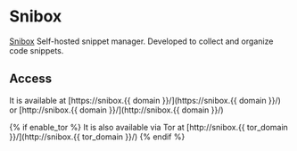 # Snibox

[Snibox](https://snibox.github.io/) Self-hosted snippet manager. Developed to collect and organize code snippets.

## Access

It is available at [https://snibox.{{ domain }}/](https://snibox.{{ domain }}/) or [http://snibox.{{ domain }}/](http://snibox.{{ domain }}/)

{% if enable_tor %}
It is also available via Tor at [http://snibox.{{ tor_domain }}/](http://snibox.{{ tor_domain }}/)
{% endif %}
